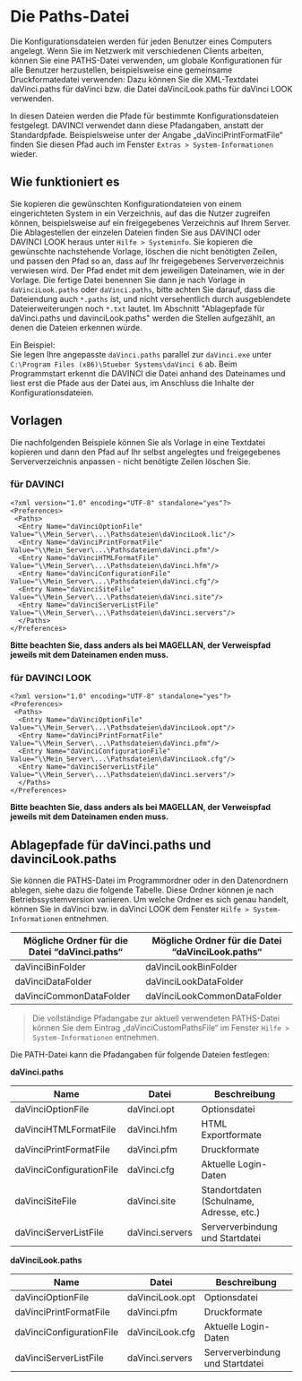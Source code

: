 #	Die Paths-Datei

Die Konfigurationsdateien werden für jeden Benutzer eines Computers angelegt. Wenn Sie im Netzwerk mit verschiedenen Clients arbeiten, können Sie eine PATHS-Datei verwenden, um globale Konfigurationen für alle Benutzer herzustellen, beispielsweise eine gemeinsame Druckformatedatei verwenden: Dazu können Sie die XML-Textdatei daVinci.paths für daVinci bzw. die Datei daVinciLook.paths für daVinci LOOK verwenden. 

In diesen Dateien werden die Pfade für bestimmte Konfigurationsdateien festgelegt. DAVINCI verwendet dann diese Pfadangaben, anstatt der Standardpfade. Beispielsweise unter der Angabe „daVinciPrintFormatFile“ finden Sie diesen Pfad auch im Fenster `Extras > System-Informationen` wieder.

## Wie funktioniert es

Sie kopieren die gewünschten Konfigurationdateien von einem eingerichteten System in ein Verzeichnis, auf das die Nutzer zugreifen können, beispielsweise auf ein freigegebenes Verzeichnis auf Ihrem Server. Die Ablagestellen der einzelen Dateien finden Sie aus DAVINCI oder DAVINCI LOOK heraus unter `Hilfe > Systeminfo`. Sie kopieren die gewünschte nachstehende Vorlage, löschen die nicht benötigten Zeilen, und passen den Pfad so an, dass auf Ihr freigegebenes Serververzeichnis verwiesen wird. Der Pfad endet mit dem jeweiligen Dateinamen, wie in der Vorlage.
Die fertige Datei benennen Sie dann je nach Vorlage in `daVinciLook.paths` oder `daVinci.paths`, bitte achten Sie darauf, dass die Dateiendung auch `*.paths` ist, und nicht versehentlich durch ausgeblendete Dateierweiterungen noch `*.txt` lautet. 
Im Abschnitt "Ablagepfade für daVinci.paths und davinciLook.paths" werden die Stellen aufgezählt, an denen die Dateien erkennen würde. 

Ein Beispiel:<br/> Sie legen Ihre angepasste `daVinci.paths` parallel zur `daVinci.exe` unter `C:\Program Files (x86)\Stueber Systems\daVinci 6` ab. Beim Programmstart erkennt die DAVINCI die Datei anhand des Dateinames und liest erst die Pfade aus der Datei aus, im Anschluss die Inhalte der Konfigurationsdateien. 

## Vorlagen 

Die nachfolgenden Beispiele können Sie als Vorlage in eine Textdatei kopieren und dann den Pfad auf Ihr selbst angelegtes und freigegebenes Serververzeichnis anpassen - nicht benötigte Zeilen löschen Sie.

### für DAVINCI

```
<?xml version="1.0" encoding="UTF-8" standalone="yes"?>
<Preferences>
 <Paths>
  <Entry Name="daVinciOptionFile" Value="\\Mein_Server\...\Pathsdateien\daVinciLook.lic"/>
  <Entry Name="daVinciPrintFormatFile" Value="\\Mein_Server\...\Pathsdateien\daVinci.pfm"/>
  <Entry Name="daVinciHTMLFormatFile" Value="\\Mein_Server\...\Pathsdateien\daVinci.hfm"/>
  <Entry Name="daVinciConfigurationFile" Value="\\Mein_Server\...\Pathsdateien\daVinci.cfg"/>
  <Entry Name="daVinciSiteFile" Value="\\Mein_Server\...\Pathsdateien\daVinci.site"/>
  <Entry Name="daVinciServerListFile" Value="\\Mein_Server\...\Pathsdateien\daVinci.servers"/>
  </Paths>
</Preferences>
```

**Bitte beachten Sie, dass anders als bei MAGELLAN, der Verweispfad jeweils mit dem Dateinamen enden muss.**

### für DAVINCI LOOK

```
<?xml version="1.0" encoding="UTF-8" standalone="yes"?>
<Preferences>
 <Paths>
  <Entry Name="daVinciOptionFile" Value="\\Mein_Server\...\Pathsdateien\daVinciLook.opt"/>
  <Entry Name="daVinciPrintFormatFile" Value="\\Mein_Server\...\Pathsdateien\daVinci.pfm"/>
  <Entry Name="daVinciConfigurationFile" Value="\\Mein_Server\...\Pathsdateien\daVinciLook.cfg"/>
  <Entry Name="daVinciServerListFile" Value="\\Mein_Server\...\Pathsdateien\daVinci.servers"/>
  </Paths>
</Preferences>
```

**Bitte beachten Sie, dass anders als bei MAGELLAN, der Verweispfad jeweils mit dem Dateinamen enden muss.**

## Ablagepfade für daVinci.paths und davinciLook.paths

Sie können die PATHS-Datei im Programmordner oder in den Datenordnern ablegen, siehe dazu die folgende Tabelle. Diese Ordner können je nach Betriebssystemversion variieren. Um welche Ordner es sich genau handelt, können Sie in daVinci bzw. in daVinci LOOK dem Fenster `Hilfe > System-Informationen` entnehmen.

Mögliche Ordner für die Datei “daVinci.paths“ |Mögliche Ordner für die Datei “daVinciLook.paths“ 
---|---
daVinciBinFolder	|daVinciLookBinFolder
daVinciDataFolder	|daVinciLookDataFolder
daVinciCommonDataFolder	|daVinciLookCommonDataFolder

> Die vollständige Pfadangabe zur aktuell verwendeten PATHS-Datei können Sie dem Eintrag „daVinciCustomPathsFile“ im Fenster `Hilfe > System-Informationen` entnehmen.

Die PATH-Datei kann die Pfadangaben für folgende Dateien festlegen:

**daVinci.paths**

Name|Datei|Beschreibung
---|---|---
daVinciOptionFile|daVinci.opt|Optionsdatei
daVinciHTMLFormatFile|daVinci.hfm|HTML Exportformate
daVinciPrintFormatFile|daVinci.pfm|Druckformate
daVinciConfigurationFile|daVinci.cfg|Aktuelle Login-Daten
daVinciSiteFile	|daVinci.site|Standortdaten (Schulname, Adresse, etc.)
daVinciServerListFile|daVinci.servers|Serververbindung und Startdatei

**daVinciLook.paths**

Name	|Datei	|Beschreibung
---|---|---
daVinciOptionFile|	daVinciLook.opt |	Optionsdatei
daVinciPrintFormatFile	|daVinci.pfm |	Druckformate
daVinciConfigurationFile	|daVinciLook.cfg|	Aktuelle Login-Daten
daVinciServerListFile|	daVinci.servers|	Serververbindung und Startdatei
